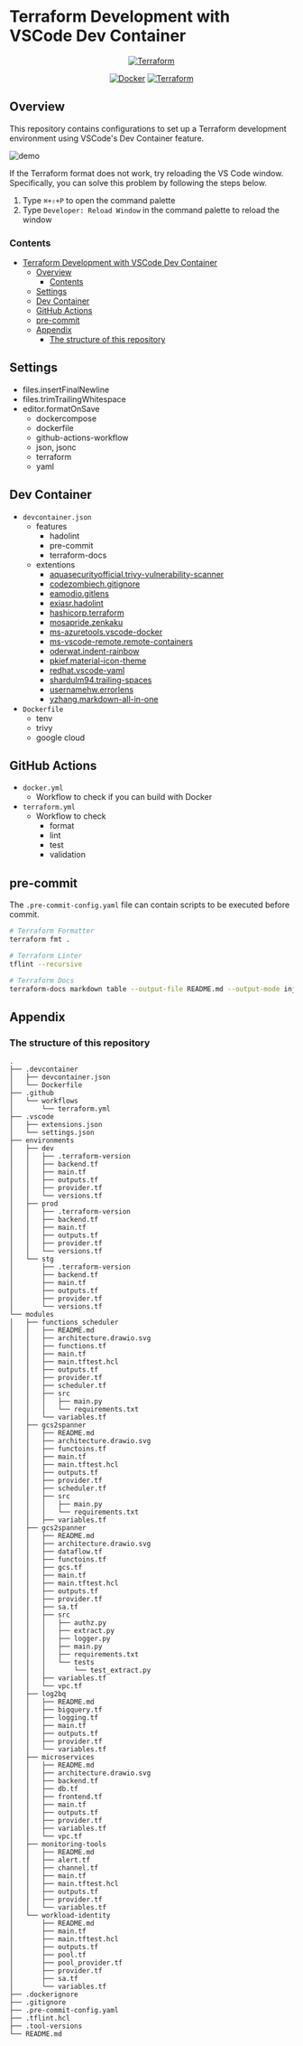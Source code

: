 # Terraform Development with VSCode Dev Container

<div align="center">

[![Terraform](https://img.shields.io/badge/Terraform-7B42BC?style=flat&logo=terraform&logoColor=white)](https://github.com/hashicorp/terraform)

[![Docker](https://github.com/a5chin/terraform-template/actions/workflows/docker.yml/badge.svg)](https://github.com/a5chin/terraform-template/actions/workflows/docker.yml)
[![Terraform](https://github.com/a5chin/terraform-template/actions/workflows/terraform.yml/badge.svg)](https://github.com/a5chin/terraform-template/actions/workflows/terraform.yml)

</div>

## Overview
This repository contains configurations to set up a Terraform development environment using VSCode's Dev Container feature.

![demo](assets/gif/tfmt.gif)

If the Terraform format does not work, try reloading the VS Code window.
Specifically, you can solve this problem by following the steps below.

1. Type `⌘+⇧+P` to open the command palette
2. Type `Developer: Reload Window` in the command palette to reload the window

### Contents
- [Terraform Development with VSCode Dev Container](#terraform-development-with-vscode-dev-container)
  - [Overview](#overview)
    - [Contents](#contents)
  - [Settings](#settings)
  - [Dev Container](#dev-container)
  - [GitHub Actions](#github-actions)
  - [pre-commit](#pre-commit)
  - [Appendix](#appendix)
    - [The structure of this repository](#the-structure-of-this-repository)

## Settings
- files.insertFinalNewline
- files.trimTrailingWhitespace
- editor.formatOnSave
  - dockercompose
  - dockerfile
  - github-actions-workflow
  - json, jsonc
  - terraform
  - yaml

## Dev Container
- `devcontainer.json`
  - features
    - hadolint
    - pre-commit
    - terraform-docs
  - extentions
    - [aquasecurityofficial.trivy-vulnerability-scanner](https://marketplace.visualstudio.com/items?itemName=aquasecurityofficial.trivy-vulnerability-scanner)
    - [codezombiech.gitignore](https://marketplace.visualstudio.com/items?itemName=codezombiech.gitignore)
    - [eamodio.gitlens](https://marketplace.visualstudio.com/items?itemName=eamodio.gitlens)
    - [exiasr.hadolint](https://marketplace.visualstudio.com/items?itemName=exiasr.hadolint)
    - [hashicorp.terraform](https://marketplace.visualstudio.com/items?itemName=hashicorp.terraform)
    - [mosapride.zenkaku](https://marketplace.visualstudio.com/items?itemName=mosapride.zenkaku)
    - [ms-azuretools.vscode-docker](https://marketplace.visualstudio.com/items?itemName=ms-azuretools.vscode-docker)
    - [ms-vscode-remote.remote-containers](https://marketplace.visualstudio.com/items?itemName=ms-vscode-remote.remote-containers)
    - [oderwat.indent-rainbow](https://marketplace.visualstudio.com/items?itemName=oderwat.indent-rainbow)
    - [pkief.material-icon-theme](https://marketplace.visualstudio.com/items?itemName=pkief.material-icon-theme)
    - [redhat.vscode-yaml](https://marketplace.visualstudio.com/items?itemName=redhat.vscode-yaml)
    - [shardulm94.trailing-spaces](https://marketplace.visualstudio.com/items?itemName=shardulm94.trailing-spaces)
    - [usernamehw.errorlens](https://marketplace.visualstudio.com/items?itemName=usernamehw.errorlens)
    - [yzhang.markdown-all-in-one](https://marketplace.visualstudio.com/items?itemName=yzhang.markdown-all-in-one)
- `Dockerfile`
    - tenv
    - trivy
    - google cloud

## GitHub Actions
- `docker.yml`
  - Workflow to check if you can build with Docker
- `terraform.yml`
  - Workflow to check
    - format
    - lint
    - test
    - validation

## pre-commit
The `.pre-commit-config.yaml` file can contain scripts to be executed before commit.

```sh
# Terraform Formatter
terraform fmt .

# Terraform Linter
tflint --recursive

# Terraform Docs
terraform-docs markdown table --output-file README.md --output-mode inject /path/to/module
```

## Appendix

### The structure of this repository
```
.
├── .devcontainer
│   ├── devcontainer.json
│   └── Dockerfile
├── .github
│   └── workflows
│       └── terraform.yml
├── .vscode
│   ├── extensions.json
│   └── settings.json
├── environments
│   ├── dev
│   │   ├── .terraform-version
│   │   ├── backend.tf
│   │   ├── main.tf
│   │   ├── outputs.tf
│   │   ├── provider.tf
│   │   └── versions.tf
│   ├── prod
│   │   ├── .terraform-version
│   │   ├── backend.tf
│   │   ├── main.tf
│   │   ├── outputs.tf
│   │   ├── provider.tf
│   │   └── versions.tf
│   └── stg
│       ├── .terraform-version
│       ├── backend.tf
│       ├── main.tf
│       ├── outputs.tf
│       ├── provider.tf
│       └── versions.tf
└── modules
│   ├── functions_scheduler
│   │   ├── README.md
│   │   ├── architecture.drawio.svg
│   │   ├── functions.tf
│   │   ├── main.tf
│   │   ├── main.tftest.hcl
│   │   ├── outputs.tf
│   │   ├── provider.tf
│   │   ├── scheduler.tf
│   │   ├── src
│   │   │   ├── main.py
│   │   │   └── requirements.txt
│   │   └── variables.tf
│   ├── gcs2spanner
│   │   ├── README.md
│   │   ├── architecture.drawio.svg
│   │   ├── functoins.tf
│   │   ├── main.tf
│   │   ├── main.tftest.hcl
│   │   ├── outputs.tf
│   │   ├── provider.tf
│   │   ├── scheduler.tf
│   │   ├── src
│   │   │   ├── main.py
│   │   │   └── requirements.txt
│   │   ├── variables.tf
│   ├── gcs2spanner
│   │   ├── README.md
│   │   ├── architecture.drawio.svg
│   │   ├── dataflow.tf
│   │   ├── functoins.tf
│   │   ├── gcs.tf
│   │   ├── main.tf
│   │   ├── main.tftest.hcl
│   │   ├── outputs.tf
│   │   ├── provider.tf
│   │   ├── sa.tf
│   │   ├── src
│   │   │   ├── authz.py
│   │   │   ├── extract.py
│   │   │   ├── logger.py
│   │   │   ├── main.py
│   │   │   ├── requirements.txt
│   │   │   └── tests
│   │   │       └── test_extract.py
│   │   ├── variables.tf
│   │   └── vpc.tf
│   ├── log2bq
│   │   ├── README.md
│   │   ├── bigquery.tf
│   │   ├── logging.tf
│   │   ├── main.tf
│   │   ├── outputs.tf
│   │   ├── provider.tf
│   │   └── variables.tf
│   ├── microservices
│   │   ├── README.md
│   │   ├── architecture.drawio.svg
│   │   ├── backend.tf
│   │   ├── db.tf
│   │   ├── frontend.tf
│   │   ├── main.tf
│   │   ├── outputs.tf
│   │   ├── provider.tf
│   │   ├── variables.tf
│   │   └── vpc.tf
│   ├── monitoring-tools
│   │   ├── README.md
│   │   ├── alert.tf
│   │   ├── channel.tf
│   │   ├── main.tf
│   │   ├── main.tftest.hcl
│   │   ├── outputs.tf
│   │   ├── provider.tf
│   │   └── variables.tf
│   └── workload-identity
│       ├── README.md
│       ├── main.tf
│       ├── main.tftest.hcl
│       ├── outputs.tf
│       ├── pool.tf
│       ├── pool_provider.tf
│       ├── provider.tf
│       ├── sa.tf
│       └── variables.tf
├── .dockerignore
├── .gitignore
├── .pre-commit-config.yaml
├── .tflint.hcl
├── .tool-versions
└── README.md
```

